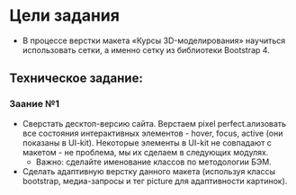 # Цели задания
* В процессе верстки макета «Курсы 3D-моделирования» научиться использовать сетки, а именно сетку из библиотеки Bootstrap 4.

## Техническое задание:

### Заание №1
* Сверстать десктоп-версию сайта. Верстаем pixel perfect.ализовать все состояния интерактивных элементов - hover, focus, active (они показаны в UI-kit). Некоторые элементы в UI-kit не совпадают с макетом - не проблема, мы их сделаем в следующих модулях.
  - Важно: сделайте именование классов по методологии БЭМ.
* Сделать адаптивную верстку данного макета (используя классы bootstrap, медиа-запросы и тег picture для адаптивности картинок).
